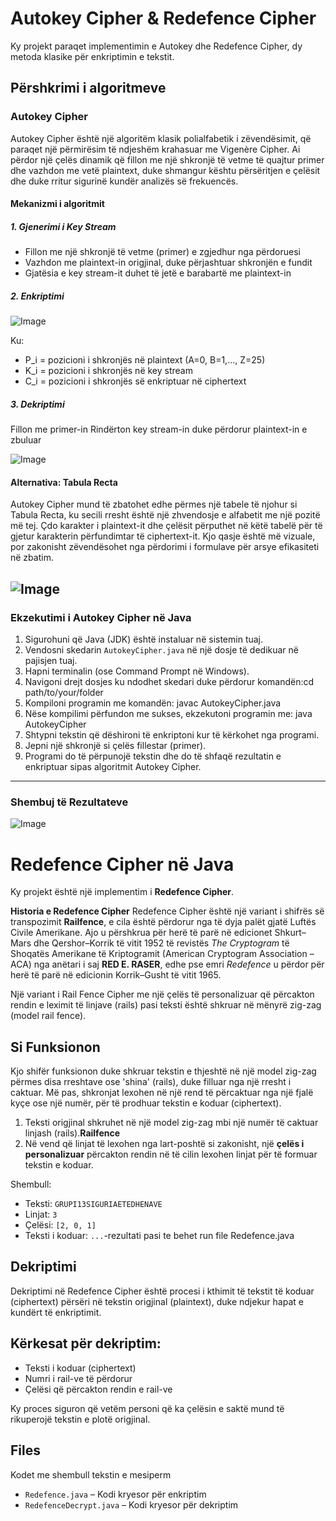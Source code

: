 # Autokey Cipher & Redefence Cipher
Ky projekt paraqet implementimin e Autokey dhe Redefence Cipher, dy metoda klasike për enkriptimin e tekstit. 

## Përshkrimi i algoritmeve
### Autokey Cipher
Autokey Cipher është një algoritëm klasik polialfabetik i zëvendësimit, që paraqet një përmirësim të ndjeshëm krahasuar me Vigenère Cipher. Ai përdor një çelës dinamik që fillon me një shkronjë të vetme të quajtur primer dhe vazhdon me vetë plaintext, duke shmangur kështu përsëritjen e çelësit dhe duke rritur sigurinë kundër analizës së frekuencës.
#### Mekanizmi i algoritmit
##### 1. Gjenerimi i Key Stream
* Fillon me një shkronjë të vetme (primer) e zgjedhur nga përdoruesi
* Vazhdon me plaintext-in origjinal, duke përjashtuar shkronjën e fundit
* Gjatësia e key stream-it duhet të jetë e barabartë me plaintext-in
##### 2. Enkriptimi

![Image](https://github.com/user-attachments/assets/0e03e578-dee7-45a9-a6e8-e1f5def8cade)

Ku:
* P_i = pozicioni i shkronjës në plaintext (A=0, B=1,..., Z=25)
* K_i = pozicioni i shkronjës në key stream
* C_i = pozicioni i shkronjës së enkriptuar në ciphertext

##### 3. Dekriptimi
Fillon me primer-in
Rindërton key stream-in duke përdorur plaintext-in e zbuluar

![Image](https://github.com/user-attachments/assets/a91fe3c8-af95-45dc-b5e2-6a5a6ee8b4c8)

#### Alternativa: Tabula Recta
Autokey Cipher mund të zbatohet edhe përmes një tabele të njohur si Tabula Recta, ku secili rresht është një zhvendosje e alfabetit me një pozitë më tej. Çdo karakter i plaintext-it dhe çelësit përputhet në këtë tabelë për të gjetur karakterin përfundimtar të ciphertext-it. Kjo qasje është më vizuale, por zakonisht zëvendësohet nga përdorimi i formulave për arsye efikasiteti në zbatim.

![Image](https://github.com/user-attachments/assets/bed4907f-3377-4c2e-bb25-ccb245706e22)
---
### Ekzekutimi i Autokey Cipher në Java
1. Sigurohuni që Java (JDK) është instaluar në sistemin tuaj.
2. Vendosni skedarin `AutokeyCipher.java` në një dosje të dedikuar në pajisjen tuaj.
3. Hapni terminalin (ose Command Prompt në Windows).
4. Navigoni drejt dosjes ku ndodhet skedari duke përdorur komandën:cd path/to/your/folder
5. Kompiloni programin me komandën: javac AutokeyCipher.java
6. Nëse kompilimi përfundon me sukses, ekzekutoni programin me: java AutokeyCipher
7. Shtypni tekstin që dëshironi të enkriptoni kur të kërkohet nga programi.
8. Jepni një shkronjë si çelës fillestar (primer).
9. Programi do të përpunojë tekstin dhe do të shfaqë rezultatin e enkriptuar sipas algoritmit Autokey Cipher.
---
### Shembuj të Rezultateve
![Image](https://github.com/user-attachments/assets/1d004f2b-fa24-4693-9808-90b44d21eef7)




# Redefence Cipher në Java
Ky projekt është një implementim i **Redefence Cipher**. 

**Historia e Redefence Cipher**
Redefence Cipher është një variant i shifrës së transpozimit **Railfence**, e cila është përdorur nga të dyja palët gjatë Luftës Civile Amerikane. Ajo u përshkrua për herë të parë në edicionet Shkurt–Mars dhe Qershor–Korrik të vitit 1952 të revistës *The Cryptogram* të Shoqatës Amerikane të Kriptogramit (American Cryptogram Association – ACA) nga anëtari i saj **RED E. RASER**, edhe pse emri *Redefence* u përdor për herë të parë në edicionin Korrik–Gusht të vitit 1965.

Një variant i Rail Fence Cipher me një çelës të personalizuar që përcakton rendin e leximit të linjave (rails) pasi teksti është shkruar në mënyrë zig-zag (model rail fence).

## Si Funksionon
Kjo shifër funksionon duke shkruar tekstin e thjeshtë në një model zig-zag përmes disa rreshtave ose 'shina' (rails), duke filluar nga një rresht i caktuar. Më pas, shkronjat lexohen në një rend të përcaktuar nga një fjalë kyçe ose një numër, për të prodhuar tekstin e koduar (ciphertext).

1. Teksti origjinal shkruhet në një model zig-zag mbi një numër të caktuar linjash (rails).**Railfence**
2. Në vend që linjat të lexohen nga lart-poshtë si zakonisht, një **çelës i personalizuar** përcakton rendin në të cilin lexohen linjat për të formuar tekstin e koduar.

Shembull:
- Teksti: `GRUPI13SIGURIAETEDHENAVE`
- Linjat: `3`
- Çelësi: `[2, 0, 1]`
- Teksti i koduar: `...`-rezultati pasi te behet run file Redefence.java

## Dekriptimi

Dekriptimi në Redefence Cipher është procesi i kthimit të tekstit të koduar (ciphertext) përsëri në tekstin origjinal (plaintext), duke ndjekur hapat e kundërt të enkriptimit.

## Kërkesat për dekriptim:
- Teksti i koduar (ciphertext)
- Numri i rail-ve të përdorur
- Çelësi që përcakton rendin e rail-ve

Ky proces siguron që vetëm personi që ka çelësin e saktë mund të rikuperojë tekstin e plotë origjinal.

## Files
Kodet me shembull tekstin e mesiperm
- `Redefence.java` – Kodi kryesor për enkriptim 
- `RedefenceDecrypt.java` – Kodi kryesor për dekriptim 








